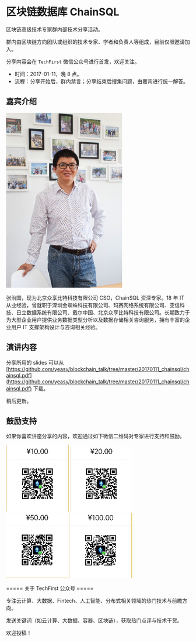 # 区块链数据库 ChainSQL

区块链高级技术专家群内部技术分享活动。

群内由区块链方向团队或组织的技术专家、学者和负责人等组成，目前仅限邀请加入。

分享内容会在 `TechFirst` 微信公众号进行首发，欢迎关注。

* 时间：2017-01-11，晚 8 点。
* 流程：分享开始后，群内禁言；分享结束后搜集问题，由嘉宾进行统一解答。

## 嘉宾介绍

![Zhiguo Zhang](zzg.png)

张治国，现为北京众享比特科技有限公司 CSO，ChainSQL 资深专家。18 年 IT 从业经验，曾就职于深圳金蜘蛛科技有限公司、玛赛网络系统有限公司、亚信科技、日立数据系统有限公司、戴尔中国、北京众享比特科技有限公司。长期致力于为大型企业用户提供业务数据类型分析以及数据存储相关咨询服务，拥有丰富的企业用户 IT 支撑架构设计与咨询相关经验。

## 演讲内容

分享所用的 slides 可以从 [https://github.com/yeasy/blockchain_talk/tree/master/20170111_chainsql/chainsql.pdf](https://github.com/yeasy/blockchain_talk/tree/master/20170111_chainsql/chainsql.pdf) 下载。

稍后更新。

## 鼓励支持
如果你喜欢讲座分享的内容，欢迎通过如下微信二维码对专家进行支持和鼓励。

![10](10.png)
![20](20.png)
![50](50.png)
![100](100.png)


===== 关于 TechFirst 公众号 =====

专注云计算、大数据、Fintech、人工智能、分布式相关领域的热门技术与前瞻方向。

发送关键词（如云计算、大数据、容器、区块链），获取热门点评与技术干货。

欢迎投稿！